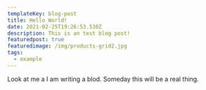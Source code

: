 ```yaml
---
templateKey: blog-post
title: Hello World!
date: 2021-02-25T19:26:53.530Z
description: This is an test blog post!
featuredpost: true
featuredimage: /img/products-grid2.jpg
tags:
  - example
---
```

Look at me a I am writing a blod. Someday this will be a real thing.